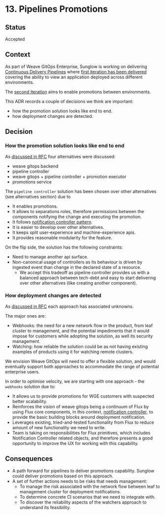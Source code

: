 # 13. Pipelines Promotions

## Status

Accepted

## Context
As part of Weave GitOps Enterprise, Sunglow is working on delivering [Continuous Delivery Pipelines](https://www.notion.so/weaveworks/CD-Pipeline-39a6df44798c4b9fbd140f9d0df1212a) where
[first iteration has been delivered](https://docs.gitops.weave.works/docs/next/enterprise/pipelines/intro/index.html)
covering the ability to view an application deployed across different environments.

The [second iteration](https://www.notion.so/weaveworks/Pipeline-promotion-061bb790e2e345cbab09370076ff3258) aims 
to enable promotions between environments. 

This ADR records a couple of decisions we think are important:

- how the promotion solution looks like end to end.
- how deployment changes are detected.

## Decision

### How the promotion solution looks like end to end 

As [discussed in RFC](../rfcs/0003-pipelines-promotion/README.md) four alternatives were discussed:

- weave gitops backend
- pipeline controller
- weave gitops + pipeline controller  + promotion executor
- promotions service

The `pipeline controller` solution has been chosen over other alternatives (see alternatives section) due to

- It enables promotions.
- It allows to separations roles, therefore permissions between the components notifying the change and executing the promotion.
- It follows [notification controller pattern](https://fluxcd.io/flux/guides/webhook-receivers/#expose-the-webhook-receiver).
- It is easier to develop over other alternatives.
- It keeps split user-experience and machine-experience apis.
- It provides reasonable modularity for the feature.

On the flip side, the solution has the following constraints:

- Need to manage another api surface.
- Non-canonical usage of controllers as its behaviour is driven by ingested event than change in the declared state of a resource.
  - We accept this tradeoff as pipeline controller provides us with a balanced approach between tech-debt and easy to start delivering
    over other alternatives (like creating another component).

### How deployment changes are detected

As [discussed in RFC](../rfcs/0003-pipelines-promotion/detect-deployment-changes.md) each approach has associated unknowns.

The major ones are:

- Webhooks: the need for a new network flow in the product, from leaf cluster to management, and the potential impediments that it would impose for customers while adopting the solution, as well its security management.
- Watching: how reliable the solution could be as not having existing examples of products using it for watching remote clusters.

We envision Weave GitOps will need to offer a flexible solution, and would eventually support both approaches
to accommodate the range of potential enterprise users.

In order to optimise velocity, we are starting with one approach - the `webhooks` solution due to:

- It allows us to provide promotions for WGE customers with suspected better scalability.
- Reinforces the vision of weave gitops being a continuum of Flux by using Flux core components, in this context, [notification
  controller](https://fluxcd.io/flux/components/notification/), to provide the basic building blocks around deployment notification.
- Leverages existing, tried-and-tested functionality from Flux to reduce amount of new functionality we need to write.
- Team is taking on responsibilities for Flux primitives, which includes Notification Controller related objects, and therefore presents a good opportunity to improve the UX for working with this capability.

## Consequences

- A path forward for pipelines to deliver promotions capability. Sunglow could deliver promotions based on this approach.
- A set of further actions needs to be risks that needs management:
  - To manage the risk associated with the network flow between leaf to management cluster for deployment notifications. 
  - To determine concrete CI scenarios that we need to integrate with.
  - To discover the reliability aspects of the watchers approach to understand its feasibility.


